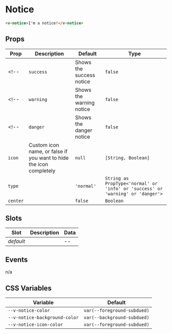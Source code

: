 # Notice

```html
<v-notice>I'm a notice!</v-notice>
```

## Props
| Prop      | Description                                                        | Default    | Type                                                                           |
|-----------|--------------------------------------------------------------------|------------|--------------------------------------------------------------------------------|
<!-- | `success` | Shows the success notice                                           | `false`    | `Boolean`                                                                      | -->
<!-- | `warning` | Shows the warning notice                                           | `false`    | `Boolean`                                                                      | -->
<!-- | `danger`  | Shows the danger notice                                            | `false`    | `Boolean`                                                                      | -->
| `icon`    | Custom icon name, or false if you want to hide the icon completely | `null`     | `[String, Boolean]`                                                            |
| `type`    |                                                                    | `'normal'` | `String as PropType<'normal' or 'info' or 'success' or 'warning' or 'danger'>` |
| `center`  |                                                                    | `false`    | `Boolean`                                                                      |

## Slots
| Slot      | Description | Data |
|-----------|-------------|------|
| _default_ |             | --   |

## Events
n/a

## CSS Variables
| Variable                      | Default                     |
|-------------------------------|-----------------------------|
| `--v-notice-color`            | `var(--foreground-subdued)` |
| `--v-notice-background-color` | `var(--background-subdued)` |
| `--v-notice-icon-color`       | `var(--foreground-subdued)` |
